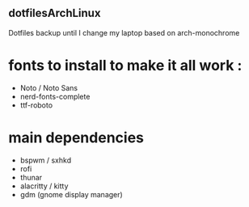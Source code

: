## dotfilesArchLinux
Dotfiles backup until I change my laptop based on arch-monochrome
# fonts to install to make it all work : 
- Noto / Noto Sans
- nerd-fonts-complete
- ttf-roboto
# main dependencies
- bspwm / sxhkd
- rofi
- thunar
- alacritty / kitty
- gdm (gnome display manager)


